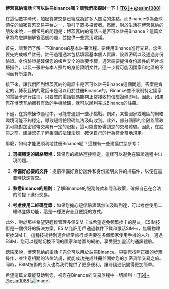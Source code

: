 **博茨瓦納電話卡可以註冊binance嗎？讓我們來探討一下！[[TG💪+ @esim1088](https://t.me/s/esim1088)]**

在這個數字時代，加密貨幣交易已經成為許多人關注的焦點。而Binance作為全球領先的加密貨幣交易平台之一，吸引了眾多投資者。然而，對於生活在博茨瓦納的朋友來說，一個常見的問題是：博茨瓦納的電話卡是否可以註冊Binance？這篇文章將為您詳細解答這個問題，並提供一些實用建議。

首先，讓我們了解一下Binance的基本註冊流程。要使用Binance進行交易，您需要先完成帳戶註冊。註冊過程通常包括填寫基本個人資訊、設置密碼以及通過身份驗證。身份驗證是確保您的帳戶安全的重要步驟，通常需要提供身份證件的照片或掃描件，以及一張帶有本人照片的身份證明文件。這一步驟可能因國家和地區的不同而有所差異。

接下來，讓我們回到博茨瓦納的電話卡是否可以註冊Binance這個問題。答案是肯定的，博茨瓦納的電話卡是可以用於註冊Binance的。Binance並不限制特定國家的電話卡進行註冊，只要您的電話號碼能夠正常接收短信驗證碼即可。因此，如果您在博茨瓦納擁有有效的手機號碼，就可以順利完成Binance的註冊。

不過，在實際操作過程中，可能會遇到一些小挑戰。例如，某些國家或地區的網絡環境可能不夠穩定，導致短信驗證碼無法及時收到。此外，部分國家的金融監管政策可能對加密貨幣交易有一定的限制，這可能會影響到您的交易體驗。因此，在註冊之前，建議您先了解相關的法律法規，確保自己的行為符合當地規定。

那麼，如何才能更順利地註冊Binance呢？這裡有一些建議供您參考：

1. **選擇穩定的網絡環境**：確保您的網絡連接穩定，這樣可以避免在驗證過程中出現問題。
   
2. **準備好必要的文件**：提前準備好身份證件和身份證明文件的掃描件，以便在需要時快速提交。
   
3. **熟悉Binance的規則**：了解Binance的服務條款和隱私政策，確保自己在合法的前提下進行交易。
   
4. **考慮使用二維碼登錄**：如果您擔心短信驗證碼無法及時到達，可以考慮使用二維碼登錄功能，這是一種更安全且便捷的方式。

此外，對於那些希望更輕鬆管理多個SIM卡或希望避免頻繁換卡的朋友，ESIM技術是一個很好的解決方案。ESIM允許用戶通過軟件下載和激活SIM卡，無需物理更換SIM卡。這種技術特別適合經常旅行或需要在多個國家使用手機的人群。通過ESIM，您可以輕鬆切換不同的國家和地區的網絡，享受更加靈活的通訊體驗。

總結來說，博茨瓦納的電話卡完全可以用於註冊Binance。只要您按照正確的步驟操作，並注意相關的法律法規，就能成功完成註冊並開始您的加密貨幣交易之旅。同時，ESIM技術的引入也為我們提供了更多便利，讓跨國通訊變得更加簡單。

希望這篇文章能幫助到您，祝您在Binance的交易旅程中一切順利！[[TG💪+ @esim1088](https://t.me/s/esim1088) ![Image](https://i.postimg.cc/4NQfJmqS/Snipaste-2025-05-13-00-14-12.png)]